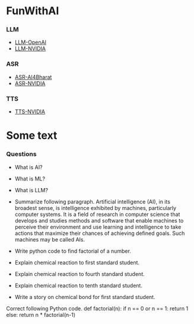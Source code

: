 # FunWithAI

### LLM
- [LLM-OpenAI](https://chatgpt.com/)
- [LLM-NVIDIA](https://build.nvidia.com/meta/llama-3_1-8b-instruct)

### ASR
- [ASR-AI4Bharat](https://ai4bharat.iitm.ac.in/areas/model/ASR/IndicConformer)
- [ASR-NVIDIA](https://build.nvidia.com/nvidia/parakeet-ctc-1_1b-asr)

### TTS
- [TTS-NVIDIA](https://build.nvidia.com/nvidia/fastpitch-hifigan-tts)

# Some text

### Questions
- What is AI?
- What is ML?
- What is LLM?

- Summarize following paragraph. Artificial intelligence (AI), in its broadest sense, is intelligence exhibited by machines, particularly computer systems. It is a field of research in computer science that develops and studies methods and software that enable machines to perceive their environment and use learning and intelligence to take actions that maximize their chances of achieving defined goals. Such machines may be called AIs.
- Write python code to find factorial of a number.

- Explain chemical reaction to first standard student.
- Explain chemical reaction to fourth standard student.
- Explain chemical reaction to tenth standard student.

- Write a story on chemical bond for first standard student.

Correct following Python code.
def factorial(n):
    if n == 0 or n == 1:
        return 1
    else:
        return n * factorial(n-1)
